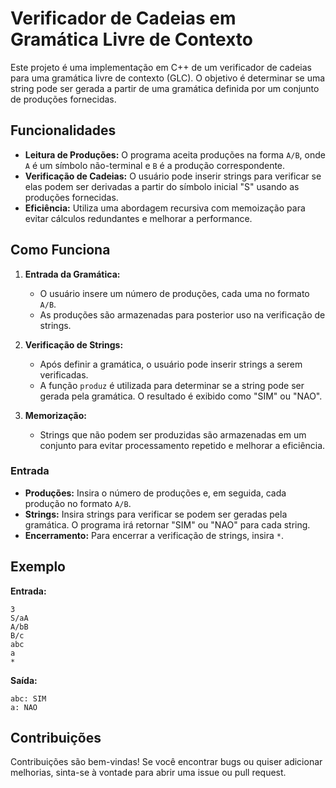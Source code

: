 # Verificador de Cadeias em Gramática Livre de Contexto

Este projeto é uma implementação em C++ de um verificador de cadeias para uma gramática livre de contexto (GLC). O objetivo é determinar se uma string pode ser gerada a partir de uma gramática definida por um conjunto de produções fornecidas.

## Funcionalidades

- **Leitura de Produções:** O programa aceita produções na forma `A/B`, onde `A` é um símbolo não-terminal e `B` é a produção correspondente.
- **Verificação de Cadeias:** O usuário pode inserir strings para verificar se elas podem ser derivadas a partir do símbolo inicial "S" usando as produções fornecidas.
- **Eficiência:** Utiliza uma abordagem recursiva com memoização para evitar cálculos redundantes e melhorar a performance.

## Como Funciona

1. **Entrada da Gramática:**
   - O usuário insere um número de produções, cada uma no formato `A/B`.
   - As produções são armazenadas para posterior uso na verificação de strings.

2. **Verificação de Strings:**
   - Após definir a gramática, o usuário pode inserir strings a serem verificadas.
   - A função `produz` é utilizada para determinar se a string pode ser gerada pela gramática. O resultado é exibido como "SIM" ou "NAO".

3. **Memorização:**
   - Strings que não podem ser produzidas são armazenadas em um conjunto para evitar processamento repetido e melhorar a eficiência.

### Entrada

- **Produções:** Insira o número de produções e, em seguida, cada produção no formato `A/B`.
- **Strings:** Insira strings para verificar se podem ser geradas pela gramática. O programa irá retornar "SIM" ou "NAO" para cada string.
- **Encerramento:** Para encerrar a verificação de strings, insira `*`.

## Exemplo

**Entrada:**
```
3
S/aA
A/bB
B/c
abc
a
*
```

**Saída:**
```
abc: SIM
a: NAO
```

## Contribuições

Contribuições são bem-vindas! Se você encontrar bugs ou quiser adicionar melhorias, sinta-se à vontade para abrir uma issue ou pull request.
